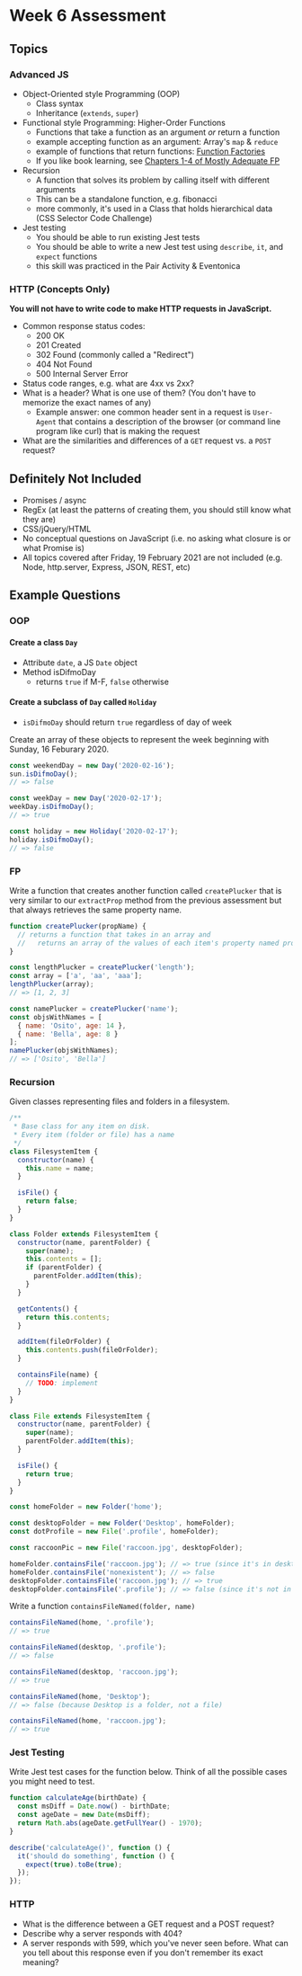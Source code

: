 # Week 6 Assessment

## Topics

### Advanced JS

- Object-Oriented style Programming (OOP)
  - Class syntax
  - Inheritance (`extends`, `super`)
- Functional style Programming: Higher-Order Functions
  - Functions that take a function as an argument _or_ return a function
  - example accepting function as an argument: Array's `map` & `reduce`
  - example of functions that return functions: [Function Factories](https://medium.com/functional-javascript/higher-order-functions-78084829fff4)
  - If you like book learning, see [Chapters 1-4 of Mostly Adequate FP](https://mostly-adequate.gitbooks.io/mostly-adequate-guide/)
- Recursion
  - A function that solves its problem by calling itself with different arguments
  - This can be a standalone function, e.g. fibonacci
  - more commonly, it's used in a Class that holds hierarchical data (CSS Selector Code Challenge)
- Jest testing
  - You should be able to run existing Jest tests
  - You should be able to write a new Jest test using `describe`, `it`, and `expect` functions
  - this skill was practiced in the Pair Activity & Eventonica

### HTTP (Concepts Only)

**You will not have to write code to make HTTP requests in JavaScript.**

- Common response status codes:
  - 200 OK
  - 201 Created
  - 302 Found (commonly called a "Redirect")
  - 404 Not Found
  - 500 Internal Server Error
- Status code ranges, e.g. what are 4xx vs 2xx?
- What is a header? What is one use of them? (You don't have to memorize the exact names of any)
  - Example answer: one common header sent in a request is `User-Agent` that contains a description of the browser (or command line program like curl) that is making the request
- What are the similarities and differences of a `GET` request vs. a `POST` request?

## Definitely Not Included

- Promises / async
- RegEx (at least the patterns of creating them, you should still know what they are)
- CSS/jQuery/HTML
- No conceptual questions on JavaScript (i.e. no asking what closure is or what Promise is)
- All topics covered after Friday, 19 February 2021 are not included (e.g. Node, http.server, Express, JSON, REST, etc)

## Example Questions

### OOP

#### Create a class `Day`

- Attribute `date`, a JS `Date` object
- Method isDifmoDay
  - returns `true` if M-F, `false` otherwise

#### Create a subclass of `Day` called `Holiday`

- `isDifmoDay` should return `true` regardless of day of week

Create an array of these objects to represent the week beginning with Sunday, 16 Feburary 2020.

```javascript
const weekendDay = new Day('2020-02-16');
sun.isDifmoDay();
// => false

const weekDay = new Day('2020-02-17');
weekDay.isDifmoDay();
// => true

const holiday = new Holiday('2020-02-17');
holiday.isDifmoDay();
// => false
```

### FP

Write a function that creates another function called `createPlucker` that is very similar to our `extractProp` method from the previous assessment but that always retrieves the same property name.

```javascript
function createPlucker(propName) {
  // returns a function that takes in an array and
  //   returns an array of the values of each item's property named propName
}

const lengthPlucker = createPlucker('length');
const array = ['a', 'aa', 'aaa'];
lengthPlucker(array);
// => [1, 2, 3]

const namePlucker = createPlucker('name');
const objsWithNames = [
  { name: 'Osito', age: 14 },
  { name: 'Bella', age: 8 }
];
namePlucker(objsWithNames);
// => ['Osito', 'Bella']
```

### Recursion

Given classes representing files and folders in a filesystem.

```js
/**
 * Base class for any item on disk.
 * Every item (folder or file) has a name
 */
class FilesystemItem {
  constructor(name) {
    this.name = name;
  }

  isFile() {
    return false;
  }
}

class Folder extends FilesystemItem {
  constructor(name, parentFolder) {
    super(name);
    this.contents = [];
    if (parentFolder) {
      parentFolder.addItem(this);
    }
  }

  getContents() {
    return this.contents;
  }

  addItem(fileOrFolder) {
    this.contents.push(fileOrFolder);
  }

  containsFile(name) {
    // TODO: implement
  }
}

class File extends FilesystemItem {
  constructor(name, parentFolder) {
    super(name);
    parentFolder.addItem(this);
  }

  isFile() {
    return true;
  }
}

const homeFolder = new Folder('home');

const desktopFolder = new Folder('Desktop', homeFolder);
const dotProfile = new File('.profile', homeFolder);

const raccoonPic = new File('raccoon.jpg', desktopFolder);

homeFolder.containsFile('raccoon.jpg'); // => true (since it's in desktop folder, which is part of home folder)
homeFolder.containsFile('nonexistent'); // => false
desktopFolder.containsFile('raccoon.jpg'); // => true
desktopFolder.containsFile('.profile'); // => false (since it's not in desktop, only its parent)
```

Write a function `containsFileNamed(folder, name)`

```javascript
containsFileNamed(home, '.profile');
// => true

containsFileNamed(desktop, '.profile');
// => false

containsFileNamed(desktop, 'raccoon.jpg');
// => true

containsFileNamed(home, 'Desktop');
// => false (because Desktop is a folder, not a file)

containsFileNamed(home, 'raccoon.jpg');
// => true
```

### Jest Testing

Write Jest test cases for the function below. Think of all the possible cases you might need to test.

```javascript
function calculateAge(birthDate) {
  const msDiff = Date.now() - birthDate;
  const ageDate = new Date(msDiff);
  return Math.abs(ageDate.getFullYear() - 1970);
}

describe('calculateAge()', function () {
  it('should do something', function () {
    expect(true).toBe(true);
  });
});
```

### HTTP

- What is the difference between a GET request and a POST request?
- Describe why a server responds with 404?
- A server responds with 599, which you've never seen before. What can you tell about this response even if you don't remember its exact meaning?
